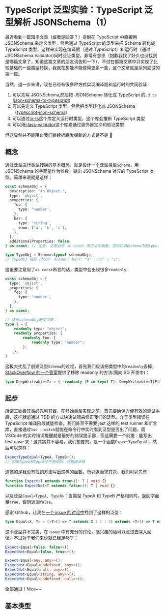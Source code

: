 # TypeScript 泛型实验：TypeScript 泛型解析 JSONSchema（1）

最近看到一篇知乎文章（或者是回答？）提到在 TypeScript 中直接用 JSONSchema 来定义类型，然后通过 TypeScript 的泛型来把 Schema 转化成 TypeScript 类型，这样来实现在编译期（通过 TypeScript）和运行时（通过 JSONSchema Validator)同时验证类型，非常有意思（抱歉我找了好久也没找到是哪篇文章了，知道这篇文章的朋友请告知一下）。不过在那篇文章中只实现了比较基础的一些类型转换，我就在想能不能做得更多一些，这个文章就是系列尝试的第一篇。

当然，退一步来讲，现在已经有很多种方式实现编译期和运行时的共同验证：

1. 可以先写 JSONSchema,然后把 JSONScheme 转化成 TypeScript 的`.d.ts` ([json-schema-to-typescript](https://www.npmjs.com/package/json-schema-to-typescript))
2. 可以先定义 TypeScript 类型，然后把类型转化成 JSONSchema（[typescript-json-schema](https://www.npmjs.com/package/typescript-json-schema)）
3. 可以通过[io-ts](https://github.com/gcanti/io-ts)这个库定义运行时类型，这个库会推断 TypeScript 类型
4. 可以用[class-validator](https://github.com/typestack/class-validator)这个库累通过装饰器定义和验证类型

但这显然并不能阻止我们继续折腾发掘新的方式是不是 🙂

## 概念

通过泛型进行类型转换的基本概念，就是设计一个泛型类型`Scheme`，用 JSONSchema 的字面量作为参数，输出 JSONSchema 对应的 TypeScript 类型。简单来说就是这样：

```TypeScript
const schemaObj = {
  description: 'An Object.',
  type: 'object',
  properties: {
    foo: {
      type: 'number',
    },
    bar: {
      type: 'string',
      enum: ['a', 'b', 'c'],
    },
  },
  additionalProperties: false,
} as const; // 注意: 这里必须 as const 来定义字面量，否则JSONSchema中的type、enum都将是string, 无法生成类型

type TypeObj = Schema<typeof schemaObj>;
// TypeObj 将是 {foo?: number; bar?: "a" | "b" | "c"}
```

这里要注意用了`as const`断言的话，类型中会出现很多`readonly`:

```TypeScript
const schemaObj = {
  type: 'object',
  properties: {
    foo: {
      type: 'number',
    },
  },
} as const;

// 这里schemaObj的类型是：
type T = {
    readonly type: "object";
    readonly properties: {
        readonly foo: {
            readonly type: "number";
        };
    };
}
```

这极大扰乱了创建泛型`Schema`的过程，首先我们应该把类型中的`readonly`去掉，[StackOverflow 的一个答案](https://stackoverflow.com/a/43001581/522810)提供了移除 readonly 的方法(面向 SO 开发中)：

```TypeScript
type DeepWriteable<T> = { -readonly [P in keyof T]: DeepWriteable<T[P]> };
```

## 起步

所谓工欲善其事必先利其器，在开始类型实现之前，首先要确保方便有效的测试手段，这样就能通过 TDD 的方式快速试错来修正我们的泛型。介于类型错误在 TypeScript 编译阶段就能检查，我们甚至不需要 jest 这样的 test runner 和断言库，直接通过`tsc --watch`就能在命令行中实时看到泛型是否出了问题，而 VSCode 的实时错误提醒就是最好的错误提示器，但这需要一个前提：能写出 test case 来！这其实并不容易，我们想要的，是一个函数`ExpectTypeEqual`，然后可以这样：

```TypeScript
ExpectTypeEqual<TypeA, TypeB>();
// 如果TypeA和TypeB不严格相同，则报编译错
```

遗憾的是我没有找到方法写出这样的函数，所以退而求其次，我们可以先有：

```TypeScript
function Expect<T extends true>(): T | void {}
function ExpectNot<T extends false>(): T | void {}
```

以及泛型`Equal<TypeA, TypeB>`：当类型 TypeA 和 TypeB 严格相同时，返回字面量`true`，否则返回`false`。

感谢 Github，让我在[一个 issue 的讨论中](https://github.com/Microsoft/TypeScript/issues/27024#issuecomment-421529650)找到了这样的泛型：

```TypeScript
type Equal<X, Y> = (<T>() => T extends X ? 1 : 2) extends <T>() => T extends Y ? 1 : 2 ? true : false;
```

这个泛型并不完美，在 issue 中有充分的讨论，感兴趣的话可以点进去深入阅读。不过对于我们来说就已经足够了：

```TypeScript
Expect<Equal<false, false>>();
ExpectNot<Equal<false, true>>();

Expect<Equal<any, any>>();
ExpectNot<Equal<undefined, any>>();
ExpectNot<Equal<null, any>>();
ExpectNot<Equal<string, any>>();
ExpectNot<Equal<undefined, null>>();
```

全部通过！Nice~~

## 基本类型
